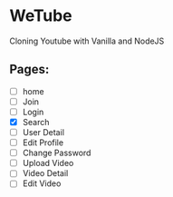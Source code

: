 # WeTube
Cloning Youtube with Vanilla and NodeJS

## Pages:

- [ ] home
- [ ] Join
- [ ] Login
- [x] Search
- [ ] User Detail
- [ ] Edit Profile
- [ ] Change Password
- [ ] Upload Video
- [ ] Video Detail
- [ ] Edit Video